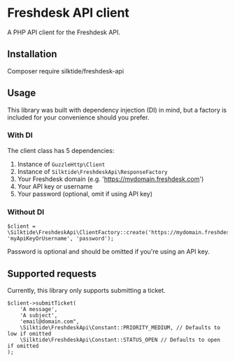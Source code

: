 # Freshdesk API client

A PHP API client for the Freshdesk API.

## Installation

Composer require silktide/freshdesk-api

## Usage

This library was built with dependency injection (DI) in mind, but a factory is included for your convenience should you prefer. 

### With DI

The client class has 5 dependencies:

 1. Instance of `GuzzleHttp\Client`
 2. Instance of `Silktide\FreshdeskApi\ResponseFactory`
 3. Your Freshdesk domain (e.g. 'https://mydomain.freshdesk.com')
 4. Your API key or username
 5. Your password (optional, omit if using API key)

### Without DI

    $client = \Silktide\FreshdeskApi\ClientFactory::create('https://mydomain.freshdesk.com', 'myApiKeyOrUsername', 'password');
    
Password is optional and should be omitted if you're using an API key.

## Supported requests
 
Currently, this library only supports submitting a ticket.

    $client->submitTicket(
        'A message',
        'A subject',
        'email@domain.com",
        \Silktide\FreshdeskApi\Constant::PRIORITY_MEDIUM, // Defaults to low if omitted
        \Silktide\FreshdeskApi\Constant::STATUS_OPEN // Defaults to open if omitted
    );